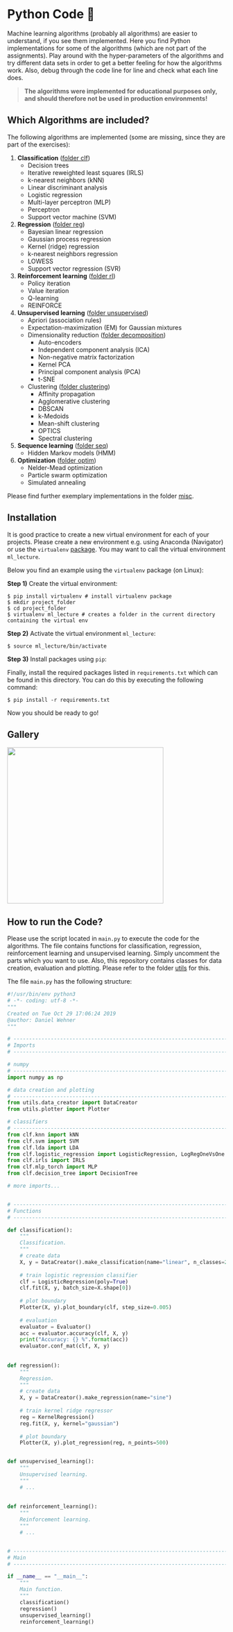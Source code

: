 # Python Code 🐍
Machine learning algorithms (probably all algorithms) are easier to understand, if you see them implemented. Here you find Python implementations for some of the algorithms (which are not part of the assignments).
Play around with the hyper-parameters of the algorithms and try different data sets in order to get a better feeling for how the algorithms work. Also, debug through the code line for line and check what each line does.

> **The algorithms were implemented for educational purposes only, and should therefore not be used in production environments!**

## Which Algorithms are included?
The following algorithms are implemented (some are missing, since they are part of the exercises):

1. **Classification** ([folder clf](https://github.com/DaWe1992/Applied_ML_Fundamentals/tree/master/06_python/clf))
	* Decision trees
	* Iterative reweighted least squares (IRLS)
	* k-nearest neighbors (kNN)
	* Linear discriminant analysis
	* Logistic regression
	* Multi-layer perceptron (MLP)
	* Perceptron
	* Support vector machine (SVM)
2. **Regression** ([folder reg](https://github.com/DaWe1992/Applied_ML_Fundamentals/tree/master/06_python/reg))
	* Bayesian linear regression
	* Gaussian process regression
	* Kernel (ridge) regression
	* k-nearest neighbors regression
	* LOWESS
	* Support vector regression (SVR)
3. **Reinforcement learning** ([folder rl](https://github.com/DaWe1992/Applied_ML_Fundamentals/tree/master/06_python/rl))
	* Policy iteration
	* Value iteration
	* Q-learning
	* REINFORCE
4. **Unsupervised learning** ([folder unsupervised](https://github.com/DaWe1992/Applied_ML_Fundamentals/tree/master/06_python/unsupervised))
	* Apriori (association rules)
	* Expectation-maximization (EM) for Gaussian mixtures
	* Dimensionality reduction ([folder decomposition](https://github.com/DaWe1992/Applied_ML_Fundamentals/tree/master/06_python/unsupervised/decomposition))
		* Auto-encoders
		* Independent component analysis (ICA)
		* Non-negative matrix factorization
		* Kernel PCA
		* Principal component analysis (PCA)
		* t-SNE
	* Clustering ([folder clustering](https://github.com/DaWe1992/Applied_ML_Fundamentals/tree/master/06_python/unsupervised/clustering))
		* Affinity propagation
		* Agglomerative clustering
		* DBSCAN
		* k-Medoids
		* Mean-shift clustering
		* OPTICS
		* Spectral clustering
5. **Sequence learning** ([folder seq](https://github.com/DaWe1992/Applied_ML_Fundamentals/tree/master/06_python/seq))
	* Hidden Markov models (HMM)
6. **Optimization** ([folder optim](https://github.com/DaWe1992/Applied_ML_Fundamentals/tree/master/06_python/optim))
	* Nelder-Mead optimization
	* Particle swarm optimization
	* Simulated annealing
	
Please find further exemplary implementations in the folder [misc](https://github.com/DaWe1992/Applied_ML_Fundamentals/tree/master/06_python/misc).

## Installation
It is good practice to create a new virtual environment for each of your projects. Please create a new environment e.g. using Anaconda (Navigator)
or use the `virtualenv` [package](https://packaging.python.org/guides/installing-using-pip-and-virtual-environments/).
You may want to call the virtual environment `ml_lecture`.

Below you find an example using the `virtualenv` package (on Linux):

**Step 1)** Create the virtual environment:

```shell
$ pip install virtualenv # install virtualenv package
$ mkdir project_folder
$ cd project_folder
$ virtualenv ml_lecture # creates a folder in the current directory containing the virtual env
```

**Step 2)** Activate the virtual environment `ml_lecture`:

```shell
$ source ml_lecture/bin/activate
```

**Step 3)** Install packages using `pip`:

Finally, install the required packages listed in `requirements.txt` which can be found in this directory.
You can do this by executing the following command:

```shell
$ pip install -r requirements.txt
```

Now you should be ready to go!

## Gallery

<img src="https://github.com/DaWe1992/Applied_ML_Fundamentals/blob/master/06_python/z_gif/nelder_mead.gif" width="360px" height="360px">

## How to run the Code?
Please use the script located in `main.py` to execute the code for the algorithms. The file contains functions for
classification, regression, reinforcement learning and unsupervised learning. Simply uncomment the parts which you want to use. Also, this repository contains classes for data creation, evaluation and plotting.
Please refer to the folder [utils](https://github.com/DaWe1992/Applied_ML_Fundamentals/tree/master/06_python/utils) for this.

The file `main.py` has the following structure:

```python
#!/usr/bin/env python3
# -*- coding: utf-8 -*-
"""
Created on Tue Oct 29 17:06:24 2019
@author: Daniel Wehner
"""

# -----------------------------------------------------------------------------
# Imports
# -----------------------------------------------------------------------------

# numpy
# -----------------------------------------------------------------------------
import numpy as np

# data creation and plotting
# -----------------------------------------------------------------------------
from utils.data_creator import DataCreator
from utils.plotter import Plotter

# classifiers
# -----------------------------------------------------------------------------
from clf.knn import kNN
from clf.svm import SVM
from clf.lda import LDA
from clf.logistic_regression import LogisticRegression, LogRegOneVsOne
from clf.irls import IRLS
from clf.mlp_torch import MLP
from clf.decision_tree import DecisionTree

# more imports...


# -----------------------------------------------------------------------------
# Functions
# -----------------------------------------------------------------------------

def classification():
    """
    Classification.
    """
    # create data
    X, y = DataCreator().make_classification(name="linear", n_classes=2)
    
    # train logistic regression classifier
    clf = LogisticRegression(poly=True)
    clf.fit(X, y, batch_size=X.shape[0])
    
    # plot boundary
    Plotter(X, y).plot_boundary(clf, step_size=0.005)
    
    # evaluation
    evaluator = Evaluator()
    acc = evaluator.accuracy(clf, X, y)
    print("Accuracy: {} %".format(acc))
    evaluator.conf_mat(clf, X, y)
    
    
def regression():
    """
    Regression.
    """
    # create data
    X, y = DataCreator().make_regression(name="sine")
    
    # train kernel ridge regressor
    reg = KernelRegression()
    reg.fit(X, y, kernel="gaussian")
    
    # plot boundary
    Plotter(X, y).plot_regression(reg, n_points=500)


def unsupervised_learning():
    """
    Unsupervised learning.
    """
    # ...
    
    
def reinforcement_learning():
    """
    Reinforcement learning.
    """
    # ...


# -----------------------------------------------------------------------------
# Main
# -----------------------------------------------------------------------------

if __name__ == "__main__":
    """
    Main function.
    """
    classification()
    regression()
    unsupervised_learning()
    reinforcement_learning()
```
